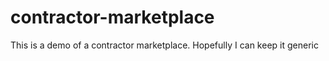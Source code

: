 # contractor-marketplace
This is a demo of a contractor marketplace. Hopefully I can keep it generic
